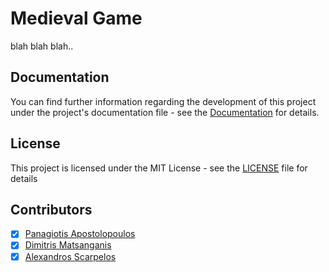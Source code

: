 # Medieval Game
blah blah blah..

## Documentation

You can find further information regarding the development of this project under the project's documentation file - see the [Documentation](/Documentation.pdf) for details. 

## License

This project is licensed under the MIT License - see the [LICENSE](LICENSE) file for details

## Contributors

- [X] [Panagiotis Apostolopoulos](https://github.com/papost) 
- [X] [Dimitris Matsanganis](https://github.com/dimitrismatsanganis) 
- [X] [Alexandros Scarpelos](https://github.com/alexhsog)
